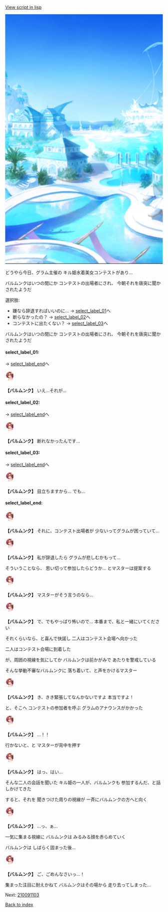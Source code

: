 [View script in lisp](../scripts/210091102.txt)

![sea_resort_day.png](../images/backgrounds/sea_resort_day.png)

どうやら今日、グラム主催の
キル姫水着美女コンテストがあり…

バルムンクはいつの間にか
コンテストの出場者にされ、
今朝それを唐突に聞かされたようだ

選択肢:
- 嫌なら辞退すればいいのに… → [select_label_01](#select_label_01)へ
- 断らなかったの？ → [select_label_02](#select_label_02)へ
- コンテストに出たくない？ → [select_label_03](#select_label_03)へ

バルムンクはいつの間にか
コンテストの出場者にされ、
今朝それを唐突に聞かされたようだ

#### select_label_01:
 → [select_label_end](#select_label_end)へ

<img src="../images/units/2100911.png" alt="2100911.png" height="34"/>

**【バルムンク】**
いえ…それが…

#### select_label_02:
 → [select_label_end](#select_label_end)へ

<img src="../images/units/2100911.png" alt="2100911.png" height="34"/>

**【バルムンク】**
断れなかったんです…

#### select_label_03:
 → [select_label_end](#select_label_end)へ

<img src="../images/units/2100911.png" alt="2100911.png" height="34"/>

**【バルムンク】**
目立ちますから…
でも…

#### select_label_end:

<img src="../images/units/2100911.png" alt="2100911.png" height="34"/>

**【バルムンク】**
それに、コンテスト出場者が
少ないってグラムが困っていて…

<img src="../images/units/2100911.png" alt="2100911.png" height="34"/>

**【バルムンク】**
私が辞退したら
グラムが悲しむかもって…

そういうことなら、
思い切って参加したらどうか…
とマスターは提案する

<img src="../images/units/2100911.png" alt="2100911.png" height="34"/>

**【バルムンク】**
マスターがそう言うのなら…

<img src="../images/units/2100911.png" alt="2100911.png" height="34"/>

**【バルムンク】**
で、でもやっぱり怖いので…
本番まで、私と一緒にいてください

それくらいなら、と喜んで快諾し
二人はコンテスト会場へ向かった

二人はコンテスト会場に到着した

が、周囲の視線を気にしてか
バルムンクは前かがみで
あたりを警戒している

そんな挙動不審なバルムンクに
落ち着いて、と声をかけるマスター

<img src="../images/units/2100911.png" alt="2100911.png" height="34"/>

**【バルムンク】**
き、きき緊張してなんかないですよ
本当ですよ！

と、そこへ
コンテストの参加者を呼ぶ
グラムのアナウンスがかかった

<img src="../images/units/2100911.png" alt="2100911.png" height="34"/>

**【バルムンク】**
…！！

行かないと、と
マスターが背中を押す

<img src="../images/units/2100911.png" alt="2100911.png" height="34"/>

**【バルムンク】**
はっ、はい…

そんな二人の会話を聞いた
キル姫の一人が、バルムンクも
参加するんだ、と話しかけてきた

すると、それを
聞きつけた周りの視線が
一斉にバルムンクの方へと向く

<img src="../images/units/2100911.png" alt="2100911.png" height="34"/>

**【バルムンク】**
…っ、ぁ…

一気に集まる視線に
バルムンクは
みるみる顔を赤らめていく

バルムンクは
しばらく固まった後…

<img src="../images/units/2100911.png" alt="2100911.png" height="34"/>

**【バルムンク】**
ご、ごめんなさいっ…！

集まった注目に耐えかねて
バルムンクはその場から
走り去ってしまった…


Next: [210091103](210091103.md)

[Back to index](index.md)
